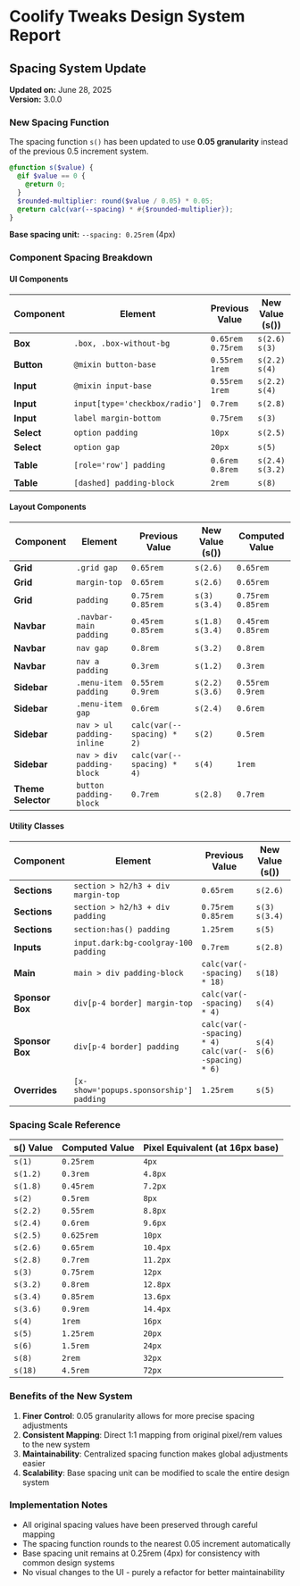 # Coolify Tweaks Design System Report

## Spacing System Update

**Updated on:** June 28, 2025  
**Version:** 3.0.0

### New Spacing Function

The spacing function `s()` has been updated to use **0.05 granularity** instead of the previous 0.5 increment system.

```scss
@function s($value) {
  @if $value == 0 {
    @return 0;
  }
  $rounded-multiplier: round($value / 0.05) * 0.05;
  @return calc(var(--spacing) * #{$rounded-multiplier});
}
```

**Base spacing unit:** `--spacing: 0.25rem` (4px)

### Component Spacing Breakdown

#### UI Components

| Component  | Element                        | Previous Value    | New Value (s()) | Computed Value    |
| ---------- | ------------------------------ | ----------------- | --------------- | ----------------- |
| **Box**    | `.box, .box-without-bg`        | `0.65rem 0.75rem` | `s(2.6) s(3)`   | `0.65rem 0.75rem` |
| **Button** | `@mixin button-base`           | `0.55rem 1rem`    | `s(2.2) s(4)`   | `0.55rem 1rem`    |
| **Input**  | `@mixin input-base`            | `0.55rem 1rem`    | `s(2.2) s(4)`   | `0.55rem 1rem`    |
| **Input**  | `input[type='checkbox/radio']` | `0.7rem`          | `s(2.8)`        | `0.7rem`          |
| **Input**  | `label margin-bottom`          | `0.75rem`         | `s(3)`          | `0.75rem`         |
| **Select** | `option padding`               | `10px`            | `s(2.5)`        | `0.625rem`        |
| **Select** | `option gap`                   | `20px`            | `s(5)`          | `1.25rem`         |
| **Table**  | `[role='row'] padding`         | `0.6rem 0.8rem`   | `s(2.4) s(3.2)` | `0.6rem 0.8rem`   |
| **Table**  | `[dashed] padding-block`       | `2rem`            | `s(8)`          | `2rem`            |

#### Layout Components

| Component          | Element                   | Previous Value             | New Value (s()) | Computed Value    |
| ------------------ | ------------------------- | -------------------------- | --------------- | ----------------- |
| **Grid**           | `.grid gap`               | `0.65rem`                  | `s(2.6)`        | `0.65rem`         |
| **Grid**           | `margin-top`              | `0.65rem`                  | `s(2.6)`        | `0.65rem`         |
| **Grid**           | `padding`                 | `0.75rem 0.85rem`          | `s(3) s(3.4)`   | `0.75rem 0.85rem` |
| **Navbar**         | `.navbar-main padding`    | `0.45rem 0.85rem`          | `s(1.8) s(3.4)` | `0.45rem 0.85rem` |
| **Navbar**         | `nav gap`                 | `0.8rem`                   | `s(3.2)`        | `0.8rem`          |
| **Navbar**         | `nav a padding`           | `0.3rem`                   | `s(1.2)`        | `0.3rem`          |
| **Sidebar**        | `.menu-item padding`      | `0.55rem 0.9rem`           | `s(2.2) s(3.6)` | `0.55rem 0.9rem`  |
| **Sidebar**        | `.menu-item gap`          | `0.6rem`                   | `s(2.4)`        | `0.6rem`          |
| **Sidebar**        | `nav > ul padding-inline` | `calc(var(--spacing) * 2)` | `s(2)`          | `0.5rem`          |
| **Sidebar**        | `nav > div padding-block` | `calc(var(--spacing) * 4)` | `s(4)`          | `1rem`            |
| **Theme Selector** | `button padding-block`    | `0.7rem`                   | `s(2.8)`        | `0.7rem`          |

#### Utility Classes

| Component       | Element                                 | Previous Value                                      | New Value (s()) | Computed Value    |
| --------------- | --------------------------------------- | --------------------------------------------------- | --------------- | ----------------- |
| **Sections**    | `section > h2/h3 + div margin-top`      | `0.65rem`                                           | `s(2.6)`        | `0.65rem`         |
| **Sections**    | `section > h2/h3 + div padding`         | `0.75rem 0.85rem`                                   | `s(3) s(3.4)`   | `0.75rem 0.85rem` |
| **Sections**    | `section:has() padding`                 | `1.25rem`                                           | `s(5)`          | `1.25rem`         |
| **Inputs**      | `input.dark:bg-coolgray-100 padding`    | `0.7rem`                                            | `s(2.8)`        | `0.7rem`          |
| **Main**        | `main > div padding-block`              | `calc(var(--spacing) * 18)`                         | `s(18)`         | `4.5rem`          |
| **Sponsor Box** | `div[p-4 border] margin-top`            | `calc(var(--spacing) * 4)`                          | `s(4)`          | `1rem`            |
| **Sponsor Box** | `div[p-4 border] padding`               | `calc(var(--spacing) * 4) calc(var(--spacing) * 6)` | `s(4) s(6)`     | `1rem 1.5rem`     |
| **Overrides**   | `[x-show='popups.sponsorship'] padding` | `1.25rem`                                           | `s(5)`          | `1.25rem`         |

### Spacing Scale Reference

| s() Value | Computed Value | Pixel Equivalent (at 16px base) |
| --------- | -------------- | ------------------------------- |
| `s(1)`    | `0.25rem`      | `4px`                           |
| `s(1.2)`  | `0.3rem`       | `4.8px`                         |
| `s(1.8)`  | `0.45rem`      | `7.2px`                         |
| `s(2)`    | `0.5rem`       | `8px`                           |
| `s(2.2)`  | `0.55rem`      | `8.8px`                         |
| `s(2.4)`  | `0.6rem`       | `9.6px`                         |
| `s(2.5)`  | `0.625rem`     | `10px`                          |
| `s(2.6)`  | `0.65rem`      | `10.4px`                        |
| `s(2.8)`  | `0.7rem`       | `11.2px`                        |
| `s(3)`    | `0.75rem`      | `12px`                          |
| `s(3.2)`  | `0.8rem`       | `12.8px`                        |
| `s(3.4)`  | `0.85rem`      | `13.6px`                        |
| `s(3.6)`  | `0.9rem`       | `14.4px`                        |
| `s(4)`    | `1rem`         | `16px`                          |
| `s(5)`    | `1.25rem`      | `20px`                          |
| `s(6)`    | `1.5rem`       | `24px`                          |
| `s(8)`    | `2rem`         | `32px`                          |
| `s(18)`   | `4.5rem`       | `72px`                          |

### Benefits of the New System

1. **Finer Control**: 0.05 granularity allows for more precise spacing adjustments
2. **Consistent Mapping**: Direct 1:1 mapping from original pixel/rem values to the new system
3. **Maintainability**: Centralized spacing function makes global adjustments easier
4. **Scalability**: Base spacing unit can be modified to scale the entire design system

### Implementation Notes

- All original spacing values have been preserved through careful mapping
- The spacing function rounds to the nearest 0.05 increment automatically
- Base spacing unit remains at 0.25rem (4px) for consistency with common design systems
- No visual changes to the UI - purely a refactor for better maintainability
